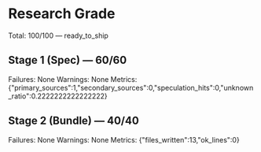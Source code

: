 # Research Grade
Total: 100/100 — ready_to_ship

## Stage 1 (Spec) — 60/60
Failures: None
Warnings: None
Metrics: {"primary_sources":1,"secondary_sources":0,"speculation_hits":0,"unknown_ratio":0.2222222222222222}

## Stage 2 (Bundle) — 40/40
Failures: None
Warnings: None
Metrics: {"files_written":13,"ok_lines":0}